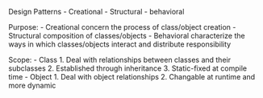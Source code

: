 
Design Patterns
	- Creational
	- Structural
	- behavioral

Purpose:
	- Creational
		concern the process of class/object creation
	- Structural
		composition of classes/objects
	- Behavioral
		characterize the ways in which classes/objects interact and distribute responsibility

Scope:
	- Class
		1. Deal with relationships between classes and their subclasses
		2. Established through inheritance
		3. Static-fixed at compile time
	- Object
		1. Deal with object relationships
		2. Changable at runtime and more dynamic